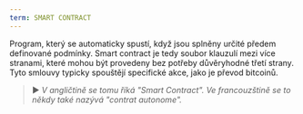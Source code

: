 ```yaml
---
term: SMART CONTRACT
---
```


Program, který se automaticky spustí, když jsou splněny určité předem definované podmínky. Smart contract je tedy soubor klauzulí mezi více stranami, které mohou být provedeny bez potřeby důvěryhodné třetí strany. Tyto smlouvy typicky spouštějí specifické akce, jako je převod bitcoinů.

> ► *V angličtině se tomu říká "Smart Contract". Ve francouzštině se to někdy také nazývá "contrat autonome".*